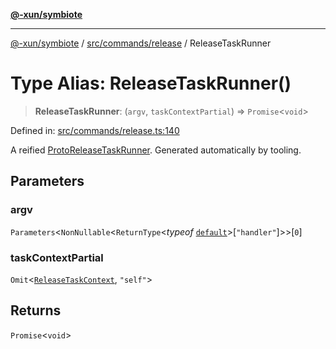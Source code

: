 [**@-xun/symbiote**](../../../../README.md)

***

[@-xun/symbiote](../../../../README.md) / [src/commands/release](../README.md) / ReleaseTaskRunner

# Type Alias: ReleaseTaskRunner()

> **ReleaseTaskRunner**: (`argv`, `taskContextPartial`) => `Promise`\<`void`\>

Defined in: [src/commands/release.ts:140](https://github.com/Xunnamius/symbiote/blob/9f696d86c2382405dbee8c9ec7da955f46194e6a/src/commands/release.ts#L140)

A reified [ProtoReleaseTaskRunner](ProtoReleaseTaskRunner.md). Generated automatically by tooling.

## Parameters

### argv

`Parameters`\<`NonNullable`\<`ReturnType`\<*typeof* [`default`](../functions/default.md)\>\[`"handler"`\]\>\>\[`0`\]

### taskContextPartial

`Omit`\<[`ReleaseTaskContext`](ReleaseTaskContext.md), `"self"`\>

## Returns

`Promise`\<`void`\>
